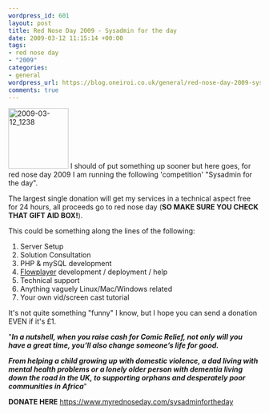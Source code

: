 ```yaml
--- 
wordpress_id: 601
layout: post
title: Red Nose Day 2009 - Sysadmin for the day
date: 2009-03-12 11:15:14 +00:00
tags: 
- red nose day
- "2009"
categories: 
- general
wordpress_url: https://blog.oneiroi.co.uk/general/red-nose-day-2009-sysadmin-for-the-day
comments: true
---
```

<img src="https://blog.oneiroi.co.uk/uploads/2009/03/2009-03-12_1238.png" alt="2009-03-12_1238" title="2009-03-12_1238" width="120" height="121" class="alignleft size-full wp-image-610" /> I should of put something up sooner but here goes, for red nose day 2009 I am running the following 'competition' "Sysadmin for the day".

The largest single donation will get my services in a technical aspect free for 24 hours, all proceeds go to red nose day (<strong>SO MAKE SURE YOU CHECK THAT GIFT AID BOX!</strong>).

This could be something along the lines of the following:

<ol>
	<li>Server Setup</li>
	<li>Solution Consultation</li>
	<li>PHP & mySQL development</li>
	<li><a href="https://www.flowplayer.org">Flowplayer</a> development / deployment / help</li>
	<li>Technical support</li>
	<li>Anything vaguely Linux/Mac/Windows related</li>
	<li>Your own vid/screen cast tutorial</li>
</ol>

It's not quite something "funny" I know, but I hope you can send a donation EVEN if it's £1.

"<strong><em>In a nutshell, when you raise cash for Comic Relief, not only will you have a great time, you’ll also change someone’s life for good.

From helping a child growing up with domestic violence, a dad living with mental health problems or a lonely older person with dementia living down the road in the UK, to supporting orphans and desperately poor communities in Africa</em></strong>"

<strong>DONATE HERE</strong>
<a href="https://www.myrednoseday.com/sysadminfortheday">
https://www.myrednoseday.com/sysadminfortheday</a>

